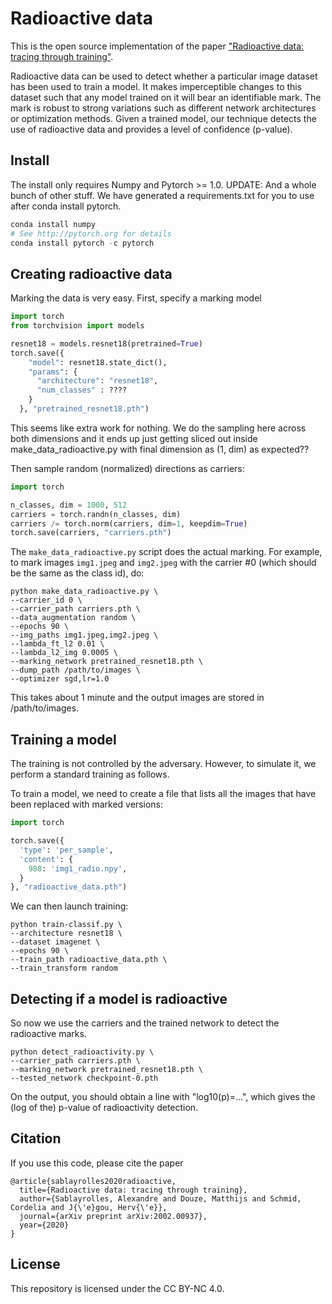 # Radioactive data

This is the open source implementation of the paper ["Radioactive data: tracing through training"](https://arxiv.org/abs/2002.00937).

Radioactive data can be used to detect whether a particular image dataset has been used to train a model. 
It makes imperceptible changes to this dataset such that any model trained on it will bear an identifiable mark. The mark is robust to strong variations such as different network architectures or optimization methods. Given a trained model, our technique detects the use of radioactive data and provides a level of confidence (p-value). 

## Install

The install only requires Numpy and Pytorch >= 1.0. UPDATE: And a whole bunch of other stuff.
We have generated a requirements.txt for you to use after conda install pytorch.
```python
conda install numpy
# See http://pytorch.org for details
conda install pytorch -c pytorch
```

## Creating radioactive data

Marking the data is very easy.
First, specify a marking model
```python
import torch
from torchvision import models

resnet18 = models.resnet18(pretrained=True)
torch.save({
    "model": resnet18.state_dict(),
    "params": {
      "architecture": "resnet18",
      "num_classes" : ????
    }
  }, "pretrained_resnet18.pth")

```

This seems like extra work for nothing. We do the sampling here across both dimensions and it ends up just getting sliced out inside make_data_radioactive.py with final dimension as (1, dim) as expected??

Then sample random (normalized) directions as carriers:
```python
import torch

n_classes, dim = 1000, 512
carriers = torch.randn(n_classes, dim)
carriers /= torch.norm(carriers, dim=1, keepdim=True)
torch.save(carriers, "carriers.pth")
```

The `make_data_radioactive.py` script does the actual marking.
For example, to mark images `img1.jpeg` and `img2.jpeg` with the carrier #0 (which should be the same as the class id), do:
```
python make_data_radioactive.py \
--carrier_id 0 \
--carrier_path carriers.pth \
--data_augmentation random \
--epochs 90 \
--img_paths img1.jpeg,img2.jpeg \
--lambda_ft_l2 0.01 \
--lambda_l2_img 0.0005 \
--marking_network pretrained_resnet18.pth \
--dump_path /path/to/images \
--optimizer sgd,lr=1.0
```

This takes about 1 minute and the output images are stored in /path/to/images.


## Training a model

The training is not controlled by the adversary. 
However, to simulate it, we perform a standard training as follows.

To train a model, we need to create a file that lists all the images that have been replaced with marked versions:

```python
import torch

torch.save({
  'type': 'per_sample',
  'content': {
    988: 'img1_radio.npy',
  }
}, "radioactive_data.pth")
```

We can then launch training:
```
python train-classif.py \
--architecture resnet18 \
--dataset imagenet \
--epochs 90 \
--train_path radioactive_data.pth \
--train_transform random
```

## Detecting if a model is radioactive

So now we use the carriers and the trained network to detect the radioactive marks.

```
python detect_radioactivity.py \
--carrier_path carriers.pth \
--marking_network pretrained_resnet18.pth \
--tested_network checkpoint-0.pth
```

On the output, you should obtain a line with "log10(p)=...", which gives the (log of the) p-value of radioactivity detection. 

## Citation

If you use this code, please cite the paper

```
@article{sablayrolles2020radioactive,
  title={Radioactive data: tracing through training},
  author={Sablayrolles, Alexandre and Douze, Matthijs and Schmid, Cordelia and J{\'e}gou, Herv{\'e}},
  journal={arXiv preprint arXiv:2002.00937},
  year={2020}
}
```


## License

This repository is licensed under the CC BY-NC 4.0.
